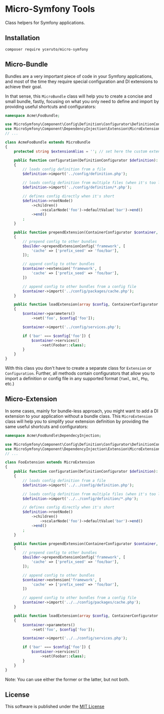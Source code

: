 # Micro-Symfony Tools

Class helpers for Symfony applications.

## Installation

```
composer require yceruto/micro-symfony
```

## Micro-Bundle

Bundles are a very important piece of code in your Symfony applications, and most of the time they require special 
configuration and DI extensions to achieve their goal.

In that sense, this `MicroBundle` class will help you to create a concise and small bundle, fastly, focusing on 
what you only need to define and import by providing useful shortcuts and configurators:

```php
namespace Acme\FooBundle;

use MicroSymfony\Component\Config\Definition\Configurator\DefinitionConfigurator;
use MicroSymfony\Component\DependencyInjection\Extension\MicroExtension;
// ...

class AcmeFooBundle extends MicroBundle
{
    protected string $extensionAlias = ''; // set here the custom extension alias, e.g. 'foo' (default 'acme_foo')

    public function configuration(DefinitionConfigurator $definition): void
    {
        // loads config definition from a file
        $definition->import('../config/definition.php');

        // loads config definition from multiple files (when it's too long you can split it)
        $definition->import('../config/definition/*.php');

        // defines config directly when it's short
        $definition->rootNode()
            ->children()
                ->scalarNode('foo')->defaultValue('bar')->end()
            ->end()
        ;
    }

    public function prependExtension(ContainerConfigurator $container, ContainerBuilder $builder): void
    {
        // prepend config to other bundles
        $builder->prependExtensionConfig('framework', [
            'cache' => ['prefix_seed' => 'foo/bar'],
        ]);

        // append config to other bundles
        $container->extension('framework', [
            'cache' => ['prefix_seed' => 'foo/bar'],
        ])

        // append config to other bundles from a config file
        $container->import('../config/packages/cache.php');
    }

    public function loadExtension(array $config, ContainerConfigurator $container, ContainerBuilder $builder): void
    {
        $container->parameters()
            ->set('foo', $config['foo']);

        $container->import('../config/services.php');

        if ('bar' === $config['foo']) {
            $container->services()
                ->set(Foobar::class);
        }
    }
}
```

With this class you don't have to create a separate class for `Extension` or `Configuration`. Further, all methods contain 
configurators that allow you to import a definition or config file in any supported format (`Yaml`, `Xml`, `Php`, etc.) 

## Micro-Extension

In some cases, mainly for bundle-less approach, you might want to add a DI extension to your application without a bundle 
class. This `MicroExtension` class will help you to simplify your extension definition by providing the same useful 
shortcuts and configurators:

```php
namespace Acme\FooBundle\DependecyInjection;

use MicroSymfony\Component\Config\Definition\Configurator\DefinitionConfigurator;
use MicroSymfony\Component\DependencyInjection\Extension\MicroExtension;
// ...

class FooExtension extends MicroExtension
{
    public function configuration(DefinitionConfigurator $definition): void
    {
        // loads config definition from a file
        $definition->import('../../config/definition.php');

        // loads config definition from multiple files (when it's too long you can split it)
        $definition->import('../../config/definition/*.php');

        // defines config directly when it's short
        $definition->rootNode()
            ->children()
                ->scalarNode('foo')->defaultValue('bar')->end()
            ->end()
        ;
    }

    public function prependExtension(ContainerConfigurator $container, ContainerBuilder $builder): void
    {
        // prepend config to other bundles
        $builder->prependExtensionConfig('framework', [
            'cache' => ['prefix_seed' => 'foo/bar'],
        ]);

        // append config to other bundles
        $container->extension('framework', [
            'cache' => ['prefix_seed' => 'foo/bar'],
        ])

        // append config to other bundles from a config file
        $container->import('../../config/packages/cache.php');
    }

    public function loadExtension(array $config, ContainerConfigurator $container, ContainerBuilder $builder): void
    {
        $container->parameters()
            ->set('foo', $config['foo']);

        $container->import('../../config/services.php');

        if ('bar' === $config['foo']) {
            $container->services()
                ->set(Foobar::class);
        }
    }
}
```

Note: You can use either the former or the latter, but not both.

## License

This software is published under the [MIT License](LICENSE)
